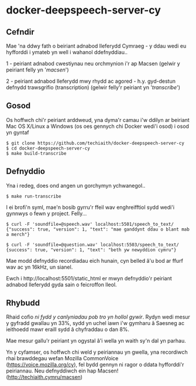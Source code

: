 # docker-deepspeech-server-cy

## Cefndir

Mae 'na ddwy fath o beiriant adnabod lleferydd Cymraeg - y ddau wedi eu hyfforddi i ymateb yn well i wahanol ddefnyddiau..

 1 - peiriant adnabod cwestiynau neu orchmynion i'r ap Macsen (gelwir y peiriant felly yn '*macsen*')
 
 2 - peiriant adnabod lleferydd mwy rhydd ac agored - h.y. gyd-destun defnydd trawsgrifio (transcription) (gelwir felly'r peiriant yn '*transcribe*')
 
 
## Gosod

Os hoffwch chi'r peiriant arddweud, yna dyma'r camau i'w ddilyn ar beiriant Mac OS X/Linux a Windows (os oes gennych chi Docker wedi'i osod) i osod yn gyntaf

 
```
$ git clone https://github.com/techiaith/docker-deepspeech-server-cy
$ cd docker-deepspeech-server-cy
$ make build-transcribe
```

## Defnyddio

Yna i redeg, does ond angen un gorchymyn ychwanegol..

```
$ make run-transcribe
```

I ei brofi'n syml, mae'n bosib gyrru'r ffeil wav enghreifftiol sydd wedi'i gynnwys o fewn y project. Felly...

``` 
$ curl -F 'soundfile=@speech.wav' localhost:5501/speech_to_text/
{"success": true, "version": 1, "text": "mae ganddynt ddau o blant mab a merch"}

$ curl -F 'soundfile=@question.wav' localhost:5503/speech_to_text/
{success": true, "version": 1, "text": "beth yw newyddion cymru"} 

```

Mae modd defnyddio recordiadau eich hunain, cyn belled â'u bod ar ffurf wav ac yn 16kHz, un sianel. 

Ewch i http://localhost:5501/static_html er mwyn defnyddio'r peiriant adnabod lleferydd gyda sain o feicroffon lleol. 


## Rhybudd

Rhaid cofio *ni fydd y canlyniadau pob tro yn hollol gywir*. Rydyn wedi mesur y gyfradd gwallau yn 33%, sydd yn uchel iawn i'w gymharu â Saesneg ac ieithoedd mawr eraill sydd â chyfraddau o dan 8%. 

Mae mesur gallu'r peiriant yn ogystal â'i wella yn waith sy'n dal yn parhau. 

Yn y cyfamser, os hoffwch chi weld y peiriannau yn gwella, yna recordiwch rhai brawddegau wefan Mozilla CommonVoice (https://voice.mozilla.org/cy), fel bydd gennyn ni ragor o ddata hyfforddi'r peiriannau. 
Neu defnyddiwch ein hap Macsen! (http://techiaith.cymru/macsen)


